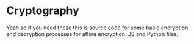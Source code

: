# Cryptography


Yeah so if you need these this is source code for some basic encryption and decryption processes for affine encryption. JS and Python files.
